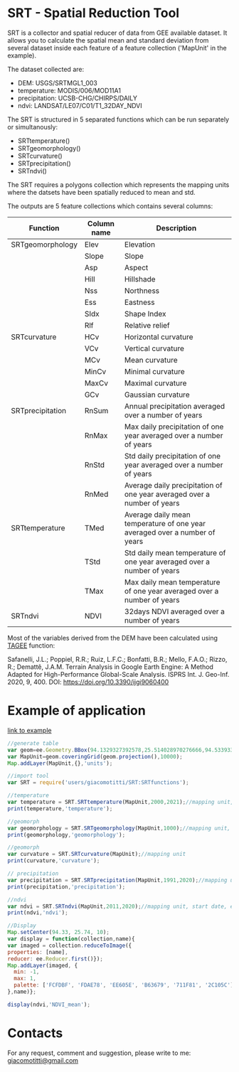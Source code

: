 # SRT - Spatial Reduction Tool
SRT is a collector and spatial reducer of data from GEE available dataset. It allows you to calculate the spatial mean and standard deviation from several dataset inside each feature of a feature collection ('MapUnit' in the example).

The dataset collected are:
- DEM: USGS/SRTMGL1_003
- temperature: MODIS/006/MOD11A1
- precipitation: UCSB-CHG/CHIRPS/DAILY
- ndvi: LANDSAT/LE07/C01/T1_32DAY_NDVI

The SRT is structured in 5 separated functions which can be run separately or simultanously:
- SRTtemperature()
- SRTgeomorphology()
- SRTcurvature()
- SRTprecipitation()
- SRTndvi()

The SRT requires a polygons collection which represents the mapping units where the datsets have been spatially reduced to mean and std.

The outputs are 5 feature collections which contains several columns:

| Function            | Column name | Description                                                                |
|---------------------|-------------|----------------------------------------------------------------------------|
| SRTgeomorphology    | Elev        | Elevation                                                                  |
|                     | Slope       | Slope                                                                      |
|                     | Asp         | Aspect                                                                     |
|                     | Hill        | Hillshade                                                                  |
|                     | Nss         | Northness                                                                  |
|                     | Ess         | Eastness                                                                   |
|                     | SIdx        | Shape Index                                                                |
|                     | Rlf         | Relative relief                                                            |
| SRTcurvature        | HCv         | Horizontal curvature                                                       |
|                     | VCv         | Vertical curvature                                                         |
|                     | MCv         | Mean curvature                                                             |
|                     | MinCv       | Minimal curvature                                                          |
|                     | MaxCv       | Maximal curvature                                                          |
|                     | GCv         | Gaussian curvature                                                         |
| SRTprecipitation    | RnSum       | Annual precipitation averaged over a number of years                       |
|                     | RnMax       | Max daily precipitation of one year averaged over a number of years        |
|                     | RnStd       | Std daily precipitation of one year averaged over a number of years        |
|                     | RnMed       | Average daily precipitation of one year averaged over a number of years    |
| SRTtemperature      | TMed        | Average daily mean temperature of one year averaged over a number of years |
|                     | TStd        | Std daily mean temperature of one year averaged over a number of years     |
|                     | TMax        | Max daily mean temperature of one year averaged over a number of years     |
| SRTndvi             | NDVI        | 32days NDVI averaged over a number of years                                |


Most of the variables derived from the DEM have been calculated using [TAGEE](https://github.com/zecojls/tagee) function:

Safanelli, J.L.; Poppiel, R.R.; Ruiz, L.F.C.; Bonfatti, B.R.; Mello, F.A.O.; Rizzo, R.; Demattê, J.A.M. Terrain Analysis in Google Earth Engine: A Method Adapted for High-Performance Global-Scale Analysis. ISPRS Int. J. Geo-Inf. 2020, 9, 400. DOI: https://doi.org/10.3390/ijgi9060400

# Example of application

[link to example](https://code.earthengine.google.com/8a8e3a15badb223b564e3efd071ca008)


```javascript
//generate table
var geom=ee.Geometry.BBox(94.1329327392578,25.514028970276666,94.5339337158203,25.890203351903423);
var MapUnit=geom.coveringGrid(geom.projection(),10000);
Map.addLayer(MapUnit,{},'units');

//import tool
var SRT = require('users/giacomotitti/SRT:SRTfunctions');

//temperature
var temperature = SRT.SRTtemperature(MapUnit,2000,2021);//mapping unit, start date, end date
print(temperature,'temperature');

//geomorph
var geomorphology = SRT.SRTgeomorphology(MapUnit,1000);//mapping unit, buffer radius for relief
print(geomorphology,'geomorphology');

//geomorph
var curvature = SRT.SRTcurvature(MapUnit);//mapping unit
print(curvature,'curvature');

// precipitation
var precipitation = SRT.SRTprecipitation(MapUnit,1991,2020);//mapping unit, start date, end date
print(precipitation,'precipitation');

//ndvi
var ndvi = SRT.SRTndvi(MapUnit,2011,2020);//mapping unit, start date, end date
print(ndvi,'ndvi');

//Display
Map.setCenter(94.33, 25.74, 10);
var display = function(collection,name){
var imaged = collection.reduceToImage({
properties: [name],
reducer: ee.Reducer.first()});
Map.addLayer(imaged, {
  min: -1,
  max: 1,
  palette: ['FCFDBF', 'FDAE78', 'EE605E', 'B63679', '711F81', '2C105C']
},name)};

display(ndvi,'NDVI_mean');
```

# Contacts

For any request, comment and suggestion, please write to me: giacomotitti@gmail.com
